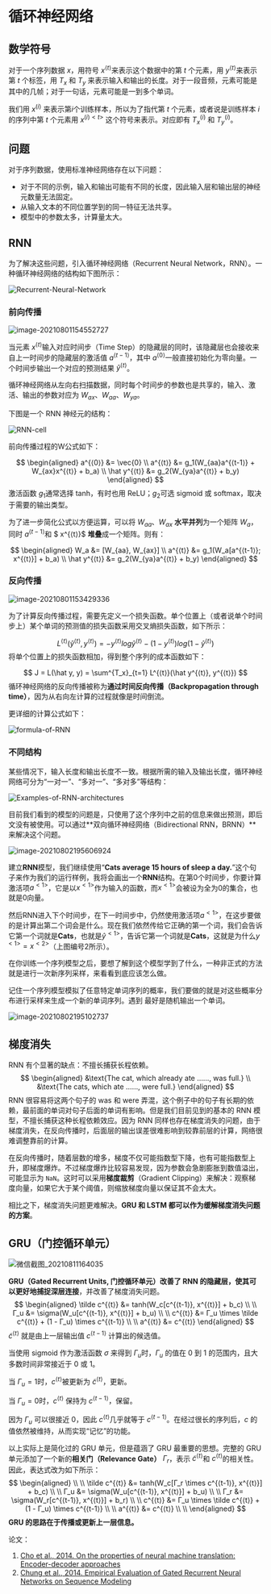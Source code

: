 # 循环神经网络

## 数学符号

对于一个序列数据 $x$，用符号 $x^{⟨t⟩}$来表示这个数据中的第 $t$ 个元素，用 $y^{⟨t⟩}$来表示第 $t$ 个标签，用 $T_x$ 和 $T_y$ 来表示输入和输出的长度。对于一段音频，元素可能是其中的几帧；对于一句话，元素可能是一到多个单词。

我们用 $x^{(i)}$ 来表示第$i$个训练样本，所以为了指代第 $t$ 个元素，或者说是训练样本 $i$ 的序列中第 $t$ 个元素用 $x^{\left(i \right) <t>}$ 这个符号来表示。对应即有 $T^{(i)}_x$ 和 $T^{(i)}_y$。

## 问题

对于序列数据，使用标准神经网络存在以下问题：

* 对于不同的示例，输入和输出可能有不同的长度，因此输入层和输出层的神经元数量无法固定。
* 从输入文本的不同位置学到的同一特征无法共享。
* 模型中的参数太多，计算量太大。

## RNN

为了解决这些问题，引入循环神经网络（Recurrent Neural Network，RNN）。一种循环神经网络的结构如下图所示：

![Recurrent-Neural-Network](img\Recurrent-Neural-Network.png)

### 前向传播

![image-20210801154552727](img\image-20210801154552727.png)

当元素 $x^{⟨t⟩}$​ 输入对应时间步（Time Step）的隐藏层的同时，该隐藏层也会接收来自上一时间步的隐藏层的激活值 $a^{⟨t-1⟩}$​，其中 $a^{⟨0⟩}$​ 一般直接初始化为零向量。一个时间步输出一个对应的预测结果 $\hat y^{⟨t⟩}$​。

循环神经网络从左向右扫描数据，同时每个时间步的参数也是共享的，输入、激活、输出的参数对应为 $W_{ax}$、$W_{aa}$、$W_{ya}$。

下图是一个 RNN 神经元的结构：

![RNN-cell](img\RNN-cell.png)

前向传播过程的W公式如下：

$$
\begin{aligned}
a^{⟨0⟩} &= \vec{0} \\
a^{⟨t⟩} &= g_1(W_{aa}a^{⟨t-1⟩} + W_{ax}x^{⟨t⟩} + b_a) \\
\hat y^{⟨t⟩} &= g_2(W_{ya}a^{⟨t⟩} + b_y)
\end{aligned}
$$
激活函数 $g_1$通常选择 tanh，有时也用 ReLU；$g_2$可选 sigmoid 或 softmax，取决于需要的输出类型。

为了进一步简化公式以方便运算，可以将 $W_{aa}$、$W_{ax}$ **水平并列**为一个矩阵 $W_a$，同时 $a^{⟨t-1⟩}$和 $ x^{⟨t⟩}$ **堆叠**成一个矩阵。则有：

$$
\begin{aligned}
W_a &= [W_{aa}, W_{ax}] \\
a^{⟨t⟩} &= g_1(W_a[a^{⟨t-1⟩}; x^{⟨t⟩}] + b_a) \\
\hat y^{⟨t⟩} &= g_2(W_{ya}a^{⟨t⟩} + b_y)
\end{aligned}
$$

### 反向传播

![image-20210801153429336](img\image-20210801152148684.png)

为了计算反向传播过程，需要先定义一个损失函数。单个位置上（或者说单个时间步上）某个单词的预测值的损失函数采用交叉熵损失函数，如下所示：

$$
L^{⟨t⟩}(\hat y^{⟨t⟩}, y^{⟨t⟩}) = -y^{⟨t⟩}log\hat y^{⟨t⟩} - (1 - y^{⟨t⟩})log(1-\hat y^{⟨t⟩})
$$
将单个位置上的损失函数相加，得到整个序列的成本函数如下：

$$
J = L(\hat y, y) = \sum^{T_x}_{t=1} L^{⟨t⟩}(\hat y^{⟨t⟩}, y^{⟨t⟩})
$$
循环神经网络的反向传播被称为**通过时间反向传播（Backpropagation through time）**，因为从右向左计算的过程就像是时间倒流。

更详细的计算公式如下：

![formula-of-RNN](img\formula-of-RNN.png)

### 不同结构

某些情况下，输入长度和输出长度不一致。根据所需的输入及输出长度，循环神经网络可分为“一对一”、“多对一”、“多对多”等结构：

![Examples-of-RNN-architectures](img\Examples-of-RNN-architectures.png)

目前我们看到的模型的问题是，只使用了这个序列中之前的信息来做出预测，即后文没有被使用。可以通过**双向循环神经网络（Bidirectional RNN，BRNN）**来解决这个问题。

![image-20210802195606924](img\image-20210802195606924.png)

建立**RNN**模型，我们继续使用“**Cats average 15 hours of sleep a day.**”这个句子来作为我们的运行样例，我将会画出一个**RNN**结构。在第0个时间步，你要计算激活项$a^{<1>}$，它是以$x^{<1 >}$作为输入的函数，而$x^{<1>}$会被设为全为0的集合，也就是0向量。

然后RNN进入下个时间步，在下一时间步中，仍然使用激活项$a^{<1>}$，在这步要做的是计算出第二个词会是什么。现在我们依然传给它正确的第一个词，我们会告诉它第一个词就是**Cats**，也就是$\hat y^{<1>}$，告诉它第一个词就是**Cats**，这就是为什么$y^{<1>} = x^{<2>}$（上图编号2所示）。

在你训练一个序列模型之后，要想了解到这个模型学到了什么，一种非正式的方法就是进行一次新序列采样，来看看到底应该怎么做。

记住一个序列模型模拟了任意特定单词序列的概率，我们要做的就是对这些概率分布进行采样来生成一个新的单词序列。遇到 **<UNK>**  最好是随机输出一个单词。

![image-20210802195102737](img\image-20210802195102737.png)

## 梯度消失

RNN 有个显著的缺点：不擅长捕获长程依赖。
$$
\begin{aligned}
&\text{The cat, which already ate ……, was full.} \\
&\text{The cats, which ate ……, were full.}
\end{aligned}
$$
RNN 很容易将这两个句子的 was 和 were 弄混，这个例子中的句子有长期的依赖，最前面的单词对句子后面的单词有影响。但是我们目前见到的基本的 RNN 模型，不擅长捕获这种长程依赖效应。因为 RNN 同样也存在梯度消失的问题，由于梯度消失，在反向传播时，后面层的输出误差很难影响到较靠前层的计算，网络很难调整靠前的计算。

在反向传播时，随着层数的增多，梯度不仅可能指数型下降，也有可能指数型上升，即梯度爆炸。不过梯度爆炸比较容易发现，因为参数会急剧膨胀到数值溢出，可能显示为 `NaN`。这时可以采用**梯度裁剪**（Gradient Clipping）来解决：观察梯度向量，如果它大于某个阈值，则缩放梯度向量以保证其不会太大。

相比之下，梯度消失问题更难解决。**GRU 和 LSTM 都可以作为缓解梯度消失问题的方案**。

## GRU（门控循环单元）

![微信截图_20210811164035](img\微信截图_20210811164035.png)

**GRU（Gated Recurrent Units, 门控循环单元）**改善了 RNN 的隐藏层，使其可以更好地**捕捉深层连接**，并改善了梯度消失问题。
$$
\begin{aligned}
\tilde c^{⟨t⟩} &= tanh(W_c[c^{⟨t-1⟩}, x^{⟨t⟩}] + b_c)
\\ \\
Γ_u &= \sigma(W_u[c^{⟨t-1⟩}, x^{⟨t⟩}] + b_u)
\\ \\
c^{⟨t⟩} &= Γ_u \times \tilde c^{⟨t⟩} + (1 - Γ_u) \times c^{⟨t-1⟩}
\\ \\
a^{⟨t⟩} &= c^{⟨t⟩}
\end{aligned}
$$
$\tilde c^{⟨t⟩}$ 就是由上一层输出值 $c^{⟨t-1⟩}$ 计算出的候选值。

当使用 sigmoid 作为激活函数 $\sigma$ 来得到 $Γ_u$时，$Γ_u$ 的值在 0 到 1 的范围内，且大多数时间非常接近于 0 或 1。

当 $Γ_u = 1$时，$c^{⟨t⟩}$被更新为 $\tilde c^{⟨t⟩}$，更新。

当 $Γ_u = 0$时，$c^{⟨t⟩}$ 保持为 $c^{⟨t-1⟩}$，保留。

因为 $Γ_u$ 可以很接近 0，因此 $c^{⟨t⟩}$几乎就等于 $c^{⟨t-1⟩}$。在经过很长的序列后，$c$ 的值依然被维持，从而实现“记忆”的功能。

以上实际上是简化过的 GRU 单元，但是蕴涵了 GRU 最重要的思想。完整的 GRU 单元添加了一个新的**相关门（Relevance Gate）** $Γ_r$，表示 $\tilde c^{⟨t⟩}$和 $c^{⟨t⟩}$的相关性。因此，表达式改为如下所示：
$$
\begin{aligned}
\\ \\ 
\tilde c^{⟨t⟩} &= tanh(W_c[Γ_r \times c^{⟨t-1⟩}, x^{⟨t⟩}] + b_c) 
\\ \\ 
Γ_u &= \sigma(W_u[c^{⟨t-1⟩}, x^{⟨t⟩}] + b_u)
\\ \\ 
Γ_r &= \sigma(W_r[c^{⟨t-1⟩}, x^{⟨t⟩}] + b_r)
\\ \\ 
c^{⟨t⟩} &= Γ_u \times \tilde c^{⟨t⟩} + (1 - Γ_u) \times c^{⟨t-1⟩}
\\ \\ 
a^{⟨t⟩} &= c^{⟨t⟩}
\\ \\ 
\end{aligned}
$$
**GRU 的思路在于传播或更新上一层信息。**

论文：

1. [Cho et al., 2014. On the properties of neural machine translation: Encoder-decoder approaches](https://arxiv.org/pdf/1409.1259.pdf)
2. [Chung et al., 2014. Empirical Evaluation of Gated Recurrent Neural Networks on Sequence Modeling](https://arxiv.org/pdf/1412.3555.pdf)

